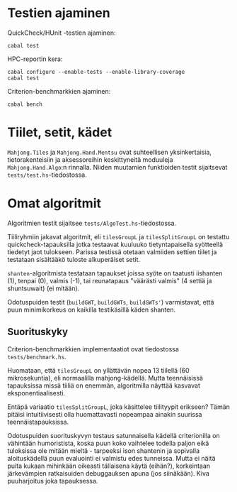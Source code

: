 # Testien ajaminen

QuickCheck/HUnit -testien ajaminen:

    cabal test

HPC-reportin kera:

    cabal configure --enable-tests --enable-library-coverage
    cabal test

Criterion-benchmarkkien ajaminen:

    cabal bench

# Tiilet, setit, kädet

`Mahjong.Tiles` ja `Mahjong.Hand.Mentsu` ovat suhteellisen yksinkertaisia,
tietorakenteisiin ja aksessoreihin keskittyneitä moduuleja `Mahjong.Hand.Algo`:n
rinnalla. Niiden muutamien funktioiden testit sijaitsevat
`tests/test.hs`-tiedostossa.

# Omat algoritmit

Algoritmien testit sijaitsee `tests/AlgoTest.hs`-tiedostossa.

Tiiliryhmiin jakavat algoritmit, eli `tilesGroupL` ja `tilesSplitGroupL` on
testattu quickcheck-tapauksilla jotka testaavat kuuluuko tietyntapaisella
syötteellä tiedetyt jaot tulokseen. Parissa testissä otetaan valmiiden settien
tiilet ja testataan sisältääkö tuloste alkuperäiset setit.

`shanten`-algoritmista testataan tapaukset joissa syöte on taatusti iishanten
(1), tenpai (0), valmis (-1), tai reunatapaus "väärästi valmis" (4 settiä ja
shuntsuwait) (ei mitään).

Odotuspuiden testit (`buildGWT`, `buildGWTs`, `buildGWTs'`) varmistavat, että
puun minimikorkeus on kaikilla testikäsillä käden shanten.

## Suorituskyky

Criterion-benchmarkkien implementaatiot ovat tiedostossa `tests/benchmark.hs`.

Huomataan, että `tilesGroupL` on yllättävän nopea 13 tiilellä (60
mikrosekuntia), eli normaalilla mahjong-kädellä. Mutta teennäisissä tapauksissa
missä tiiliä on enemmän, algoritmilla näyttää kasvavat eksponentiaalisesti.

Entäpä variaatio `tilesSplitGroupL`, joka käsittelee tiilityypit erikseen? Tämän
pitäisi intuitiivisesti olla huomattavasti nopeampaa ainakin suurissa
teennäistapauksissa.

Odotuspuiden suorituskyvyn testaus satunnaisella kädellä criterionilla on
vähintään humoristista, koska puun koko vaihtelee todella paljon eikä tuloksissa
ole mitään mieltä - tarpeeksi ison shantenin ja sopivalla aloituskädellä puun
evaluointi ei valmistu edes tunneissa.  Mutta ei näitä puita kukaan mihinkään
oikeasti tällaisena käytä (eihän?), korkeintaan järkevämpien ratkaisuiden
debuggauksen apuna (jos siinäkään). Kiva puuharjoitus joka tapauksessa.
